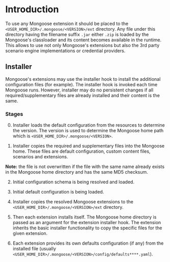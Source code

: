 # Introduction

To use any Mongoose extension it should be placed to the `<USER_HOME_DIR>/.mongoose/<VERSION>/ext` directory.
Any file under this directory having the filename suffix `.jar` either `.zip` is loaded by the Mongoose's classloader
and its content becomes available in the runtime. This allows to use not only Mongoose's extensions but also the 
3rd party scenario engine implementations or credential providers.

## Installer

Mongoose's extensions may use the installer hook to install the additional configuration files (for example).
The installer hook is invoked each time Mongoose runs. However, installer may do no persistent changes if all
required/supplementary files are already installed and their content is the same.

### Stages

0. Installer loads the default configuration from the resources to determine the version. The version is used to
determine the Mongoose home path which is `<USER_HOME_DIR>/.mongoose/<VERSION>`.

1. Installer copies the required and supplementary files into the Mongoose home. These files are default configuration,
custom content files, scenarios and extensions.

**Note:** the file is not overwritten if the file with the same name already exists in the Mongoose home directory and
has the same MD5 checksum.

2. Initial configuration schema is being resolved and loaded.

3. Initial default configuration is being loaded.

4. Installer copies the resolved Mongoose extensions to the `<USER_HOME_DIR>/.mongoose/<VERSION>/ext` directory.

5. Then each extension installs itself. The Mongoose home directory is passed as an argument for the extension installer
hook. The extension inherits the basic installer functionality to copy the specific files for the given extension.

6. Each extension provides its own defaults configuration (if any) from the installed file
(usually `<USER_HOME_DIR>/.mongoose/<VERSION>/config/defaults****.yaml`).

